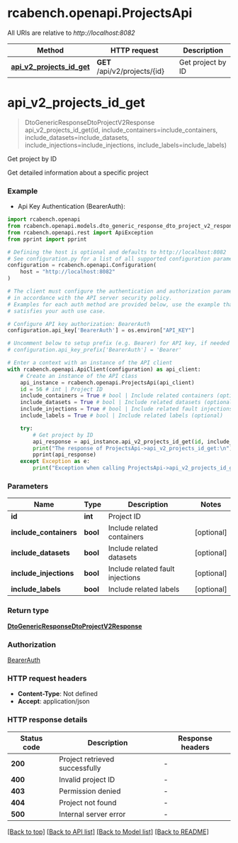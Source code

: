# rcabench.openapi.ProjectsApi

All URIs are relative to *http://localhost:8082*

Method | HTTP request | Description
------------- | ------------- | -------------
[**api_v2_projects_id_get**](ProjectsApi.md#api_v2_projects_id_get) | **GET** /api/v2/projects/{id} | Get project by ID


# **api_v2_projects_id_get**
> DtoGenericResponseDtoProjectV2Response api_v2_projects_id_get(id, include_containers=include_containers, include_datasets=include_datasets, include_injections=include_injections, include_labels=include_labels)

Get project by ID

Get detailed information about a specific project

### Example

* Api Key Authentication (BearerAuth):

```python
import rcabench.openapi
from rcabench.openapi.models.dto_generic_response_dto_project_v2_response import DtoGenericResponseDtoProjectV2Response
from rcabench.openapi.rest import ApiException
from pprint import pprint

# Defining the host is optional and defaults to http://localhost:8082
# See configuration.py for a list of all supported configuration parameters.
configuration = rcabench.openapi.Configuration(
    host = "http://localhost:8082"
)

# The client must configure the authentication and authorization parameters
# in accordance with the API server security policy.
# Examples for each auth method are provided below, use the example that
# satisfies your auth use case.

# Configure API key authorization: BearerAuth
configuration.api_key['BearerAuth'] = os.environ["API_KEY"]

# Uncomment below to setup prefix (e.g. Bearer) for API key, if needed
# configuration.api_key_prefix['BearerAuth'] = 'Bearer'

# Enter a context with an instance of the API client
with rcabench.openapi.ApiClient(configuration) as api_client:
    # Create an instance of the API class
    api_instance = rcabench.openapi.ProjectsApi(api_client)
    id = 56 # int | Project ID
    include_containers = True # bool | Include related containers (optional)
    include_datasets = True # bool | Include related datasets (optional)
    include_injections = True # bool | Include related fault injections (optional)
    include_labels = True # bool | Include related labels (optional)

    try:
        # Get project by ID
        api_response = api_instance.api_v2_projects_id_get(id, include_containers=include_containers, include_datasets=include_datasets, include_injections=include_injections, include_labels=include_labels)
        print("The response of ProjectsApi->api_v2_projects_id_get:\n")
        pprint(api_response)
    except Exception as e:
        print("Exception when calling ProjectsApi->api_v2_projects_id_get: %s\n" % e)
```



### Parameters


Name | Type | Description  | Notes
------------- | ------------- | ------------- | -------------
 **id** | **int**| Project ID | 
 **include_containers** | **bool**| Include related containers | [optional] 
 **include_datasets** | **bool**| Include related datasets | [optional] 
 **include_injections** | **bool**| Include related fault injections | [optional] 
 **include_labels** | **bool**| Include related labels | [optional] 

### Return type

[**DtoGenericResponseDtoProjectV2Response**](DtoGenericResponseDtoProjectV2Response.md)

### Authorization

[BearerAuth](../README.md#BearerAuth)

### HTTP request headers

 - **Content-Type**: Not defined
 - **Accept**: application/json

### HTTP response details

| Status code | Description | Response headers |
|-------------|-------------|------------------|
**200** | Project retrieved successfully |  -  |
**400** | Invalid project ID |  -  |
**403** | Permission denied |  -  |
**404** | Project not found |  -  |
**500** | Internal server error |  -  |

[[Back to top]](#) [[Back to API list]](../README.md#documentation-for-api-endpoints) [[Back to Model list]](../README.md#documentation-for-models) [[Back to README]](../README.md)

